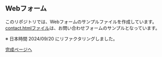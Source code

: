 ## Webフォーム

このリポジトリでは、Webフォームのサンプルファイルを作成しています。[contact.htmlファイル](material/contact.html/ "material/contact.html")は、お問い合わせフォームのサンプルとなっています。

※ 日本時間 2024/09/20 にリファクタリングしました。


[完成ページへ](https://yscyber.github.io/web-forms/ "https://yscyber.github.io/web-forms/")
